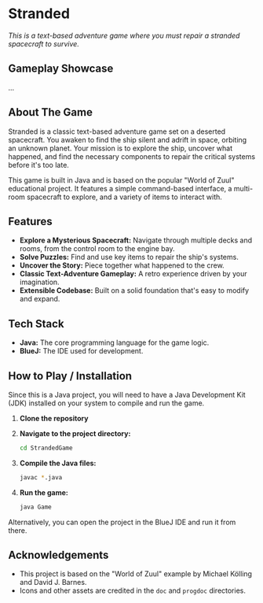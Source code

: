# Stranded

*This is a text-based adventure game where you must repair a stranded spacecraft to survive.*

## Gameplay Showcase

...

## About The Game

Stranded is a classic text-based adventure game set on a deserted spacecraft. You awaken to find the ship silent and adrift in space, orbiting an unknown planet. Your mission is to explore the ship, uncover what happened, and find the necessary components to repair the critical systems before it's too late.

This game is built in Java and is based on the popular "World of Zuul" educational project. It features a simple command-based interface, a multi-room spacecraft to explore, and a variety of items to interact with.

## Features

*   **Explore a Mysterious Spacecraft:** Navigate through multiple decks and rooms, from the control room to the engine bay.
*   **Solve Puzzles:** Find and use key items to repair the ship's systems.
*   **Uncover the Story:** Piece together what happened to the crew.
*   **Classic Text-Adventure Gameplay:** A retro experience driven by your imagination.
*   **Extensible Codebase:** Built on a solid foundation that's easy to modify and expand.

## Tech Stack

*   **Java:** The core programming language for the game logic.
*   **BlueJ:** The IDE used for development.

## How to Play / Installation

Since this is a Java project, you will need to have a Java Development Kit (JDK) installed on your system to compile and run the game.

1.  **Clone the repository**

2.  **Navigate to the project directory:**
    ```bash
    cd StrandedGame
    ```
3.  **Compile the Java files:**
    ```bash
    javac *.java
    ```
4.  **Run the game:**
    ```bash
    java Game
    ```

Alternatively, you can open the project in the BlueJ IDE and run it from there.

## Acknowledgements

*   This project is based on the "World of Zuul" example by Michael Kölling and David J. Barnes.
*   Icons and other assets are credited in the `doc` and `progdoc` directories.
